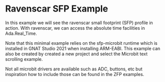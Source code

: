 Ravenscar SFP Example
==============

In this example we will see the ravenscar small footprint (SFP) profile in action. 
With ravenscar, we can access the absolute time facilities in Ada.Real_Time. 

Note that this minimal example relies on the sfp-microbit runtime which is installed 
in GNAT Studio 2021 when installing ARM-EABI. This example can also be created by created a
new project and select the Microbit text scrolling example.
  
Not all microbit drivers are available such as ADC, buttons, etc but inspiration how to 
include those can be found in the ZFP examples.